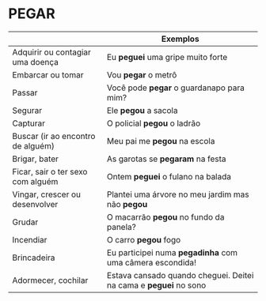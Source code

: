 # PEGAR

|                                   | Exemplos                                                           |
| --                                | --                                                                 |
| Adquirir ou contagiar uma doença  | Eu **peguei** uma gripe muito forte                                |
| Embarcar ou tomar                 | Vou **pegar** o metrô                                              |
| Passar                            | Você pode **pegar** o guardanapo para mim?                         |
| Segurar                           | Ele **pegou** a sacola                                             |
| Capturar                          | O policial **pegou** o ladrão                                      |
| Buscar (ir ao encontro de alguém) | Meu pai me **pegou** na escola                                     |
| Brigar, bater                     | As garotas se **pegaram** na festa                                 |
| Ficar, sair o ter sexo com alguém | Ontem **peguei** o fulano na balada                                |
| Vingar, crescer ou desenvolver    | Plantei uma árvore no meu jardim mas não **pegou**                 |
| Grudar                            | O macarrão **pegou** no fundo da panela?                           |
| Incendiar                         | O carro **pegou** fogo                                             |
| Brincadeira                       | Eu participei numa **pegadinha** com uma câmera escondida!         |
| Adormecer, cochilar               | Estava cansado quando cheguei. Deitei na cama e **peguei** no sono |
